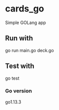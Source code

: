 # cards_go
Simple GOLang app 

## Run with

  go run main.go deck.go

## Test with

  go test

### Go version 

  go1.13.3